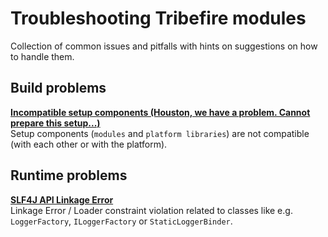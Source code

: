 # Troubleshooting Tribefire modules

Collection of common issues and pitfalls with hints on suggestions on how to handle them.


## Build problems

**[Incompatible setup components (Houston, we have a problem. Cannot prepare this setup...)](cannot-prepare-setup.md)**<br/>
Setup components (`modules` and `platform libraries`) are not compatible (with each other or with the platform).


## Runtime problems

**[SLF4J API Linkage Error](slf4j-api-linkage-error.md)**<br/>
Linkage Error / Loader constraint violation related to classes like e.g. `LoggerFactory`, `ILoggerFactory` or `StaticLoggerBinder`.


